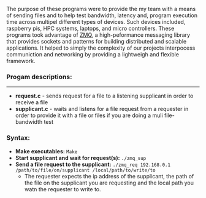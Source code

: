 The purpose of these programs were to provide the my team with a means of 
sending files and to help test bandwidth, latency and, program execution time
across multipel different types of devices. Such devices included, raspberry pis,
HPC systems, laptops, and micro controllers. These programs took advantage of [ZMQ](https://zeromq.org/),
a high-peformance messaging library that provides sockets and patterns for building
distributed and scalable applications. It helped to simply the complexity of our projects
interpocess communiction and networking by providing a lightweigh and flexible framework.

### Progam descriptions:
---
+ **request.c** - sends request for a file to a listening supplicant in order to receive a file
+ **supplicant.c** - waits and listens for a file request from a requester in order to provide it with a file or files
 if you are doing a muli file-bandwidth test

### Syntax:
+ **Make executables:** ``` Make ```
+ **Start supplicant and wait for request(s):** ``` ./zmq_sup ```
+ **Send a file request to the supplicant:** ```./zmq_req 192.168.0.1 /path/to/file/on/supplicant /local/path/to/write/to```
   + The requester expects the ip address of the supplicant, the path of the file on the supplicant you are requesting
     and the local path you watn the requester to write to.
